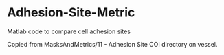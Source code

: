 # Adhesion-Site-Metric
Matlab code to compare cell adhesion sites

Copied from MasksAndMetrics/11 - Adhesion Site COI directory on vessel.
